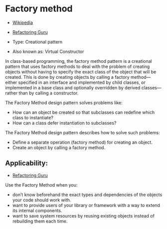 # Factory method

- [Wikipedia](https://en.wikipedia.org/wiki/Factory_method_pattern)
- [Refactoring Guru](https://refactoring.guru/design-patterns/factory-method)

- Type: Creational pattern
- Also known as: Virtual Constructor

In class-based programming, the factory method pattern is a creational pattern that uses factory methods to deal with the problem of creating objects without having to specify the exact class of the object that will be created. This is done by creating objects by calling a factory method—either specified in an interface and implemented by child classes, or implemented in a base class and optionally overridden by derived classes—rather than by calling a constructor.

The Factory Method design pattern solves problems like:

- How can an object be created so that subclasses can redefine which class to instantiate?
- How can a class defer instantiation to subclasses?

The Factory Method design pattern describes how to solve such problems:

- Define a separate operation (factory method) for creating an object.
- Create an object by calling a factory method.

## Applicability:

- [Refactoring Guru](https://refactoring.guru/design-patterns/factory-method#applicability)

Use the Factory Method when you:

- don’t know beforehand the exact types and dependencies of the objects your code should work with.
- want to provide users of your library or framework with a way to extend its internal components.
- want to save system resources by reusing existing objects instead of rebuilding them each time.
